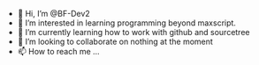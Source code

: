 - 👋 Hi, I’m @BF-Dev2
- 👀 I’m interested in learning programming beyond maxscript.
- 🌱 I’m currently learning how to work with github and sourcetree
- 💞️ I’m looking to collaborate on nothing at the moment
- 📫 How to reach me ...

<!---
BF-Dev2/BF-Dev2 is a ✨ special ✨ repository because its `README.md` (this file) appears on your GitHub profile.
You can click the Preview link to take a look at your changes.
--->
